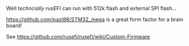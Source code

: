 Well _techncially_ rusEFI can run with 512k flash and external SPI flash...

https://github.com/pazi88/STM32_mega is a great form factor for a brain board!

See https://github.com/rusefi/rusefi/wiki/Custom-Firmware
